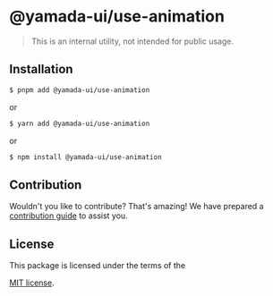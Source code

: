 # @yamada-ui/use-animation

> This is an internal utility, not intended for public usage.

## Installation

```sh
$ pnpm add @yamada-ui/use-animation
```

or

```sh
$ yarn add @yamada-ui/use-animation
```

or

```sh
$ npm install @yamada-ui/use-animation
```

## Contribution

Wouldn't you like to contribute? That's amazing! We have prepared a [contribution guide](https://github.com/hirotomoyamada/yamada-ui/blob/main/CONTRIBUTING.md) to assist you.

## License

This package is licensed under the terms of the

[MIT license](https://github.com/hirotomoyamada/yamada-ui/blob/main/LICENSE).
